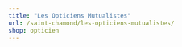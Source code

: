 ```yaml
---
title: "Les Opticiens Mutualistes"
url: /saint-chamond/les-opticiens-mutualistes/
shop: opticien
---
```

